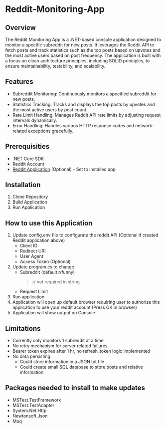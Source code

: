 # Reddit-Monitoring-App

## Overview
The Reddit Monitoring App is a .NET-based console application designed to monitor a specific subreddit for new posts. It leverages the Reddit API to fetch posts and track statistics such as the top posts based on upvotes and the most active users based on post frequency. The application is built with a focus on clean architecture principles, including SOLID principles, to ensure maintainability, testability, and scalability.

## Features
- Subreddit Monitoring: Continuously monitors a specified subreddit for new posts.
- Statistics Tracking: Tracks and displays the top posts by upvotes and the most active users by post count.
- Rate Limit Handling: Manages Reddit API rate limits by adjusting request intervals dynamically.
- Error Handling: Handles various HTTP response codes and network-related exceptions gracefully.

## Prerequisities
- .NET Core SDK
- Reddit Account
- [Reddit Application](https://www.reddit.com/prefs/apps) (Optional)
      - Set to installed app

## Installation
1. Clone Repository
3. Build Application
4. Run Application

## How to use this Application
1. Update config.env file to configurate the reddit API (Optional if created Reddit application above)
   - Client ID
   - Redirect URI
   - User Agent
   - Access Token (Optional)
2. Update program.cs to change
   - Subreddit (default r/funny)
     > r/ not required in string
   - Request Limit
3. Run application
4. Application will open up default browser requiring user to authorize this application to use your reddit account (Press OK in browser)
5. Application will show output on Console



## Limitations
- Currently only monitors 1 subreddit at a time
- No retry mechanism for server related failures
- Bearer token expires after 1 hr, no refresh_token logic implemented
- No data persisting
  - Could store information in a JSON txt file
  - Could create small SQL database to store posts and relative information
 
## Packages needed to install to make updates
- MSTest.TestFramework
- MSTest.TestAdapter
- System.Net.Http
- Newtonsoft.Json
- Moq
